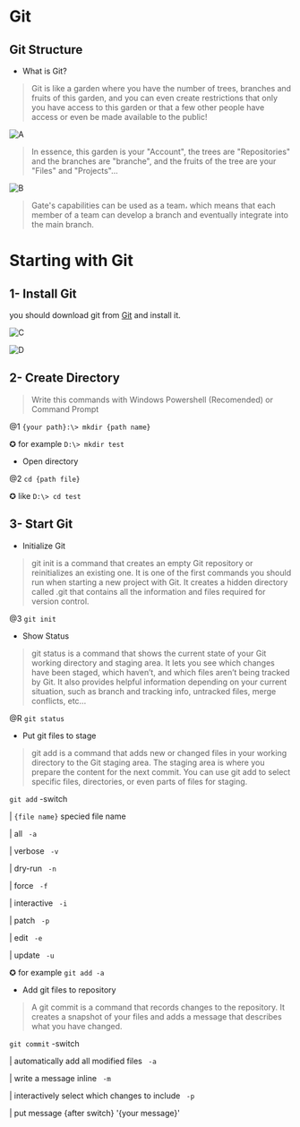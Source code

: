 ﻿# Git

## Git Structure

* What is Git?
> Git is like a garden where you have the number of trees, branches and fruits of this garden, and you can even create restrictions that only you have access to this garden or that a few other people have access or even be made available to the public!

![A](https://github.com/ALTONIBOT/Public/blob/main/img/A.png)

> In essence, this garden is your "Account", the trees are "Repositories" and the branches are "branche", and the fruits of the tree are your "Files" and "Projects"...

![B](https://github.com/ALTONIBOT/Public/blob/main/img/B.png)

> Gate's capabilities can be used as a team، which means that each member of a team can develop a branch and eventually integrate into the main branch.


# Starting with Git

## 1- Install Git
you should download git from [Git](https://git-scm.com/) and install it.

![C](https://github.com/ALTONIBOT/Public/blob/main/img/C.png)

![D](https://github.com/ALTONIBOT/Public/blob/main/img/D.png)

## 2- Create Directory
> Write this commands with Windows Powershell (Recomended) or Command Prompt

@1 `{your path}:\> mkdir {path name}`

✪ for example `D:\> mkdir test`

* Open directory

@2 `cd {path file}` 

✪ like `D:\> cd test`

## 3- Start Git

* Initialize Git
> git init is a command that creates an empty Git repository or reinitializes an existing one. It is one of the first commands you should run when starting a new project with Git. It creates a hidden directory called .git that contains all the information and files required for version control.

@3 `git init`

* Show Status
> git status is a command that shows the current state of your Git working directory and staging area. It lets you see which changes have been staged, which haven’t, and which files aren’t being tracked by Git. It also provides helpful information depending on your current situation, such as branch and tracking info, untracked files, merge conflicts, etc...

@R `git status`

* Put git files to stage
> git add is a command that adds new or changed files in your working directory to the Git staging area. The staging area is where you prepare the content for the next commit. You can use git add to select specific files, directories, or even parts of files for staging.

`git add` -switch

| `{file name}` specied file name

| all ` -a`

| verbose ` -v`

| dry-run ` -n`

| force ` -f`

| interactive ` -i`

| patch ` -p`

| edit ` -e`

| update ` -u`

✪ for example `git add -a`

* Add git files to repository
> A git commit is a command that records changes to the repository. It creates a snapshot of your files and adds a message that describes what you have changed.

`git commit` -switch

| automatically add all modified files ` -a`

| write a message inline ` -m`

| interactively select which changes to include ` -p`

| put message {after switch} '{your message}'